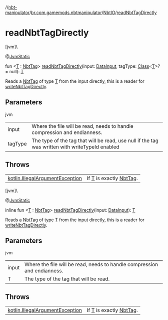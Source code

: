 //[nbt-manipulator](../../../index.md)/[br.com.gamemods.nbtmanipulator](../index.md)/[NbtIO](index.md)/[readNbtTagDirectly](read-nbt-tag-directly.md)

# readNbtTagDirectly

[jvm]\

@[JvmStatic](https://kotlinlang.org/api/latest/jvm/stdlib/kotlin.jvm/-jvm-static/index.html)

fun &lt;[T](read-nbt-tag-directly.md) : [NbtTag](../-nbt-tag/index.md)&gt; [readNbtTagDirectly](read-nbt-tag-directly.md)(input: [DataInput](https://docs.oracle.com/javase/8/docs/api/java/io/DataInput.html), tagType: [Class](https://docs.oracle.com/javase/8/docs/api/java/lang/Class.html)&lt;[T](read-nbt-tag-directly.md)&gt;? = null): [T](read-nbt-tag-directly.md)

Reads a [NbtTag](../-nbt-tag/index.md) of type [T](read-nbt-tag-directly.md) from the input directly, this is a reader for [writeNbtTagDirectly](write-nbt-tag-directly.md).

## Parameters

jvm

| | |
|---|---|
| input | Where the file will be read, needs to handle compression and endianness. |
| tagType | The type of the tag that will be read, use null if the tag was written with writeTypeId enabled |

## Throws

| | |
|---|---|
| [kotlin.IllegalArgumentException](https://kotlinlang.org/api/latest/jvm/stdlib/kotlin/-illegal-argument-exception/index.html) | If [T](read-nbt-tag-directly.md) is exactly [NbtTag](../-nbt-tag/index.md). |

[jvm]\

@[JvmStatic](https://kotlinlang.org/api/latest/jvm/stdlib/kotlin.jvm/-jvm-static/index.html)

inline fun &lt;[T](read-nbt-tag-directly.md) : [NbtTag](../-nbt-tag/index.md)&gt; [readNbtTagDirectly](read-nbt-tag-directly.md)(input: [DataInput](https://docs.oracle.com/javase/8/docs/api/java/io/DataInput.html)): [T](read-nbt-tag-directly.md)

Reads a [NbtTag](../-nbt-tag/index.md) of type [T](read-nbt-tag-directly.md) from the input directly, this is a reader for [writeNbtTagDirectly](write-nbt-tag-directly.md).

## Parameters

jvm

| | |
|---|---|
| input | Where the file will be read, needs to handle compression and endianness. |
| T | The type of the tag that will be read. |

## Throws

| | |
|---|---|
| [kotlin.IllegalArgumentException](https://kotlinlang.org/api/latest/jvm/stdlib/kotlin/-illegal-argument-exception/index.html) | If [T](read-nbt-tag-directly.md) is exactly [NbtTag](../-nbt-tag/index.md). |
